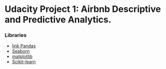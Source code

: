 # Udacity Project 1: Airbnb Descriptive and Predictive Analytics.

<h3>Libraries</h3>
<div>
  <ul>
      <li>
         <a href="url">link Pandas</a>
      </li>
      <li>
        <a href = "url"> Seaborn </a>
      </li>
      <li>  
         <a href = "url"> matplotlib </a>
      </li>
      <li>
        <a href = "url"> Scikit-learn </a>
      </li>
  </ul>
</div>
 
 
 

